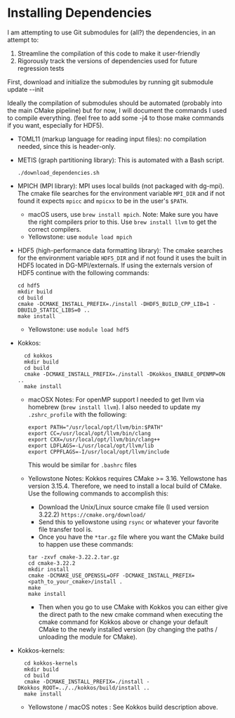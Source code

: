 # Installing Dependencies

I am attempting to use Git submodules for (all?) the dependencies, in an attempt
to:
1. Streamline the compilation of this code to make it user-friendly
2. Rigorously track the versions of dependencies used for future regression
   tests

First, download and initialize the submodules by running
    git submodule update --init

Ideally the compilation of submodules should be automated (probably into the
main CMake pipeline) but for now, I will document the commands I used to
compile everything. (feel free to add some -j4 to those make commands if you
want, especially for HDF5).

 - TOML11 (markup language for reading input files): no compilation needed,
   since this is header-only.
 - METIS (graph partitioning library): This is automated with a Bash script.
    ```
    ./download_dependencies.sh
    ```
- MPICH (MPI library): MPI uses local builds (not packaged with dg-mpi). The cmake file searches for the environment variable `MPI_DIR` and if not found it expects `mpicc` and `mpicxx` to be in the user's `$PATH`. 
   - macOS users, use `brew install mpich`. Note: Make sure you have the right compilers prior to this. Use `brew install llvm` to get the correct compilers.
   - Yellowstone: use `module load mpich`

 - HDF5 (high-performance data formatting library): The cmake searches for the environment variable `HDF5_DIR` and if not found it uses the built in HDF5 located in DG-MPI/externals. If using the externals version of HDF5 continue with the following commands:
    ```
    cd hdf5
    mkdir build
    cd build
    cmake -DCMAKE_INSTALL_PREFIX=./install -DHDF5_BUILD_CPP_LIB=1 -DBUILD_STATIC_LIBS=0 ..
    make install
    ```
    - Yellowstone: use `module load hdf5`
 - Kokkos:
    ```
      cd kokkos
      mkdir build
      cd build
      cmake -DCMAKE_INSTALL_PREFIX=./install -DKokkos_ENABLE_OPENMP=ON ..
      make install
    ```
    - macOSX Notes:
         For openMP support I needed to get llvm via homebrew (`brew install llvm`). I also needed to update my `.zshrc_profile` with the following:
         ```
         export PATH="/usr/local/opt/llvm/bin:$PATH"
         export CC=/usr/local/opt/llvm/bin/clang
         export CXX=/usr/local/opt/llvm/bin/clang++
         export LDFLAGS=-L/usr/local/opt/llvm/lib
         export CPPFLAGS=-I/usr/local/opt/llvm/include
         ```
         This would be similar for `.bashrc` files
    - Yellowstone Notes:
         Kokkos requires CMake >= 3.16. Yellowstone has version 3.15.4. Therefore, we need to install a local build of CMake. Use the following commands to accomplish this:
         
         - Download the Unix/Linux source cmake file (I used version 3.22.2) `https://cmake.org/download/`
         - Send this to yellowstone using `rsync` or whatever your favorite file transfer tool is.
         - Once you have the `*tar.gz` file where you want the CMake build to happen use these commands:
         ```
         tar -zxvf cmake-3.22.2.tar.gz
         cd cmake-3.22.2
         mkdir install
         cmake -DCMAKE_USE_OPENSSL=OFF -DCMAKE_INSTALL_PREFIX=<path_to_your_cmake>/install .
         make
         make install
         ```
         - Then when you go to use CMake with Kokkos you can either give the direct path to the new cmake command when executing the cmake command for Kokkos above or change your default CMake to the newly installed version (by changing the paths / unloading the module for CMake).

 - Kokkos-kernels:
    ```
      cd kokkos-kernels
      mkdir build
      cd build
      cmake -DCMAKE_INSTALL_PREFIX=./install -DKokkos_ROOT=../../kokkos/build/install ..
      make install
    ```
    - Yellowstone / macOS notes : See Kokkos build description above.

